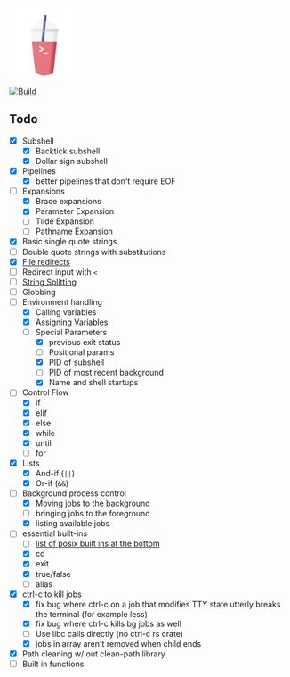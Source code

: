 <img src="docs/slush_logo.png" alt="Slush logo: A shell you can drink!" width="125">

[![Build](https://github.com/jacobmealey/slush/actions/workflows/rust.yml/badge.svg)](https://github.com/jacobmealey/slush/actions/workflows/rust.yml)

## Todo
- [x] Subshell
  - [x] Backtick subshell
  - [x] Dollar sign subshell
- [x] Pipelines
  - [x] better pipelines that don't require EOF 
- [ ] Expansions
  - [x] Brace expansions
  - [x] Parameter Expansion
  - [ ] Tilde Expansion
  - [ ] Pathname Expansion
- [x] Basic single quote strings
- [ ] Double quote strings with substitutions
- [x] [File redirects](https://pubs.opengroup.org/onlinepubs/9699919799/utilities/V3_chap02.html#tag_18_07)
- [ ] Redirect input with `<`
- [ ] [String Splitting](https://www.shellcheck.net/wiki/SC2086)
- [ ] Globbing
- [ ] Environment handling
  - [x] Calling variables
  - [x] Assigning Variables
  - [ ] Special Parameters
    - [x] previous exit status
    - [ ] Positional params
    - [x] PID of subshell
    - [ ] PID of most recent background
    - [x] Name and shell startups 
- [ ] Control Flow
  - [x] if
  - [x] elif
  - [x] else
  - [x] while
  - [x] until
  - [ ] for
- [x] Lists
  - [x] And-if (`||`)
  - [x] Or-if (`&&`)
- [ ] Background process control
  - [x] Moving jobs to the background
  - [ ] bringing jobs to the foreground
  - [x] listing available jobs
- [ ] essential built-ins
  - [ ] [list of posix built ins at the bottom](https://pubs.opengroup.org/onlinepubs/9699919799/utilities/V3_chap01.html)
  - [x] cd
  - [x] exit
  - [x] true/false
  - [ ] alias
- [x] ctrl-c to kill jobs
  - [x] fix bug where ctrl-c on a job that modifies TTY state utterly breaks the terminal (for example less)
  - [x] fix bug where ctrl-c kills bg jobs as well
  - [ ] Use libc calls directly (no ctrl-c rs crate)
  - [x] jobs in array aren't removed when child ends
- [x] Path cleaning w/ out clean-path library
- [ ] Built in functions
